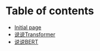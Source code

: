 # Table of contents

* [Initial page](README.md)
* [说说Transformer](talk-transformer.md)
* [说说BERT](shuo-shuo-bert.md)

